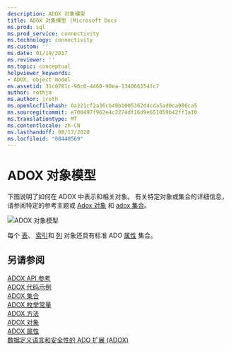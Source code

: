 ```yaml
---
description: ADOX 对象模型
title: ADOX 对象模型 |Microsoft Docs
ms.prod: sql
ms.prod_service: connectivity
ms.technology: connectivity
ms.custom: ''
ms.date: 01/19/2017
ms.reviewer: ''
ms.topic: conceptual
helpviewer_keywords:
- ADOX, object model
ms.assetid: 31c0781c-96c8-4460-90ea-134066154fc7
author: rothja
ms.author: jroth
ms.openlocfilehash: 0a221cf2a36cb49b1005362d4cda5ad0ca986ca5
ms.sourcegitcommit: e700497f962e4c2274df16d9e651059b42ff1a10
ms.translationtype: MT
ms.contentlocale: zh-CN
ms.lasthandoff: 08/17/2020
ms.locfileid: "88440569"
---
```

# <a name="adox-object-model"></a>ADOX 对象模型
下图说明了如何在 ADOX 中表示和相关对象。 有关特定对象或集合的详细信息，请参阅特定的参考主题或 [Adox 对象](../../../ado/reference/adox-api/adox-objects.md) 和 [adox 集合](../../../ado/reference/adox-api/adox-collections.md)。  
  
 ![ADOX 对象模型](../../../ado/reference/adox-api/media/adox_object_model.gif "ADOX_object_model")  
  
 每个 [表](../../../ado/reference/adox-api/table-object-adox.md)、 [索引](../../../ado/reference/adox-api/index-object-adox.md)和 [列](../../../ado/reference/adox-api/column-object-adox.md) 对象还具有标准 ADO [属性](../../../ado/reference/ado-api/properties-collection-ado.md) 集合。  
  
## <a name="see-also"></a>另请参阅  
 [ADOX API 参考](../../../ado/reference/adox-api/adox-api-reference.md)   
 [ADOX 代码示例](../../../ado/reference/adox-api/adox-code-examples.md)   
 [ADOX 集合](../../../ado/reference/adox-api/adox-collections.md)   
 [ADOX 枚举常量](../../../ado/reference/adox-api/adox-enumerated-constants.md)   
 [ADOX 方法](../../../ado/reference/adox-api/adox-methods.md)   
 [ADOX 对象](../../../ado/reference/adox-api/adox-objects.md)   
 [ADOX 属性](../../../ado/reference/adox-api/adox-properties.md)   
 [数据定义语言和安全性的 ADO 扩展 (ADOX)](../../../ado/guide/extensions/ado-extensions-for-data-definition-language-and-security-adox.md)
